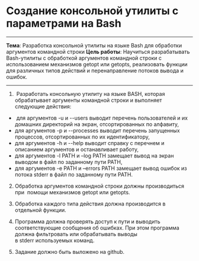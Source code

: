 # Создание консольной утилиты с параметрами на Bash
___
**Тема**: Разработка консольной утилиты на языке Bash для обработки аргументов командной строки
**Цель работы**: Научиться разрабатывать Bash-утилиты с обработкой аргументов командной строки с использованием механизмов getopt или getopts, реализовать функции для различных типов действий и перенаправление потоков вывода и ошибок.
___
1.  Разработать консольную утилиту на языке BASH, которая обрабатывает аргументы командной строки и выполняет следующие действия:

-  для аргументов -u и --users выводит перечень пользователей и их домашних директорий на экран, отсортированных по алфавиту,
- для аргументов -p и --processes выводит перечень запущенных процессов, отсортированных по их идентификатору,
- для аргументов -h и --help выводит справку с перечнем и описанием аргументов и останавливает работу,
- для аргументов -l PATH и –log PATH замещает вывод на экран выводом в файл по заданному пути PATH,
- для аргументов -e PATH и –errors PATH замещает вывод ошибок из потока stderr в файл по заданному пути PATH.

2. Обработка аргументов командной строки должны производиться при  помощи механизмов getopt или getopts.

3. Обработка каждого типа действия должна производится в отдельной функции.

4. Программа должна проверять доступ к пути и выводить соответствующие сообщения об ошибках. При этом программа должна фильтровать или обрабатывать выводы в stderr используемых команд.

5. Задание должно быть выложено на github.